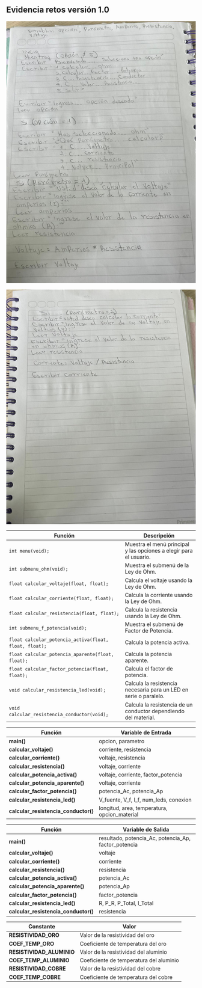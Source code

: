 ## Evidencia retos versión 1.0

![alt text](image.png)

![alt text](image-1.png)

| Función                                   | Descripción |
|-------------------------------------------|-------------|
| `int menu(void);`                         | Muestra el menú principal y las opciones a elegir para el usuario. |
| `int submenu_ohm(void);`                  | Muestra el submenú de la Ley de Ohm. |
| `float calcular_voltaje(float, float);`   | Calcula el voltaje usando la Ley de Ohm. |
| `float calcular_corriente(float, float);` | Calcula la corriente usando la Ley de Ohm. |
| `float calcular_resistencia(float, float);` | Calcula la resistencia usando la Ley de Ohm. |
| `int submenu_f_potencia(void);`           | Muestra el submenú de Factor de Potencia. |
| `float calcular_potencia_activa(float, float, float);` | Calcula la potencia activa. |
| `float calcular_potencia_aparente(float, float);` | Calcula la potencia aparente. |
| `float calcular_factor_potencia(float, float);` | Calcula el factor de potencia. |
| `void calcular_resistencia_led(void);`    | Calcula la resistencia necesaria para un LED en serie o paralelo. |
| `void calcular_resistencia_conductor(void);` | Calcula la resistencia de un conductor dependiendo del material. |


| Función                          | Variable de Entrada           |
|----------------------------------|-------------------------------|
| **main()**                       | opcion, parametro             |
| **calcular_voltaje()**           | corriente, resistencia        |
| **calcular_corriente()**         | voltaje, resistencia          |
| **calcular_resistencia()**       | voltaje, corriente            |
| **calcular_potencia_activa()**   | voltaje, corriente, factor_potencia |
| **calcular_potencia_aparente()** | voltaje, corriente            |
| **calcular_factor_potencia()**   | potencia_Ac, potencia_Ap      |
| **calcular_resistencia_led()**   | V_fuente, V_f, I_f, num_leds, conexion |
| **calcular_resistencia_conductor()** | longitud, area, temperatura, opcion_material |

| Función                          | Variable de Salida            |
|----------------------------------|-------------------------------|
| **main()**                       | resultado, potencia_Ac, potencia_Ap, factor_potencia |
| **calcular_voltaje()**           | voltaje                       |
| **calcular_corriente()**         | corriente                     |
| **calcular_resistencia()**       | resistencia                   |
| **calcular_potencia_activa()**   | potencia_Ac                   |
| **calcular_potencia_aparente()** | potencia_Ap                   |
| **calcular_factor_potencia()**   | factor_potencia               |
| **calcular_resistencia_led()**   | R, P_R, P_Total, I_Total      |
| **calcular_resistencia_conductor()** | resistencia               |

| Constante                       | Valor                          |
|----------------------------------|--------------------------------|
| **RESISTIVIDAD_ORO**             | Valor de la resistividad del oro |
| **COEF_TEMP_ORO**                | Coeficiente de temperatura del oro |
| **RESISTIVIDAD_ALUMINIO**        | Valor de la resistividad del aluminio |
| **COEF_TEMP_ALUMINIO**           | Coeficiente de temperatura del aluminio |
| **RESISTIVIDAD_COBRE**           | Valor de la resistividad del cobre |
| **COEF_TEMP_COBRE**              | Coeficiente de temperatura del cobre |
